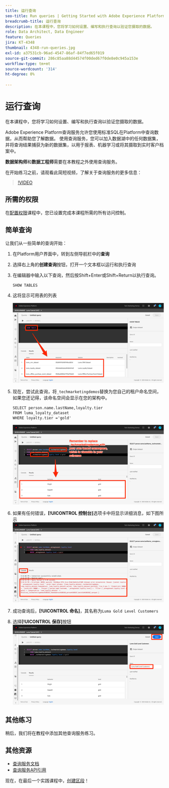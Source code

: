 ```yaml
---
title: 运行查询
seo-title: Run queries | Getting Started with Adobe Experience Platform for Data Architects and Data Engineers
breadcrumb-title: 运行查询
description: 在本课程中，您将学习如何设置、编写和执行查询以验证您摄取的数据。
role: Data Architect, Data Engineer
feature: Queries
jira: KT-4348
thumbnail: 4348-run-queries.jpg
exl-id: a37531cb-96ad-4547-86af-84f7ed65f019
source-git-commit: 286c85aa88d44574f00ded67f0de8e0c945a153e
workflow-type: tm+mt
source-wordcount: '314'
ht-degree: 0%

---
```


# 运行查询

<!-- 15 min-->
在本课程中，您将学习如何设置、编写和执行查询以验证您摄取的数据。

Adobe Experience Platform查询服务允许您使用标准SQL在Platform中查询数据，从而帮助您了解数据。 使用查询服务，您可以加入数据湖中的任何数据集，并将查询结果捕获为新的数据集，以用于报表、机器学习或将其摄取到实时客户档案中。

**数据架构师**&#x200B;和&#x200B;**数据工程师**&#x200B;需要在本教程之外使用查询服务。

在开始练习之前，请观看此简短视频，了解关于查询服务的更多信息：
>[!VIDEO](https://video.tv.adobe.com/v/29795?learn=on&enablevpops)

## 所需的权限

在[配置权限](configure-permissions.md)课程中，您已设置完成本课程所需的所有访问控制。

<!-- Settings > **[!UICONTROL Services]** > **[!UICONTROL Query Service]**
* Permission items Data Management > **[!UICONTROL View Datasets]** and  **[!UICONTROL Manage Datasets]**
* Permission item Sandboxes > `Luma Tutorial`
* User-role access to the `Luma Tutorial Platform` product profile
-->

## 简单查询

让我们从一些简单的查询开始：

1. 在Platform用户界面中，转到左侧导航栏中的&#x200B;**查询**
1. 选择右上角的&#x200B;**创建查询**&#x200B;按钮，打开一个文本框以运行和执行查询
1. 在编辑器中输入以下查询，然后按Shift+Enter或Shift+Return以执行查询。

   ```
   SHOW TABLES
   ```

1. 这将显示可用表的列表

   ![显示表查询](assets/queries-showTables.png)


1. 现在，尝试此查询，将`_techmarketingdemos`替换为您自己的租户命名空间，如果您还记得，该命名空间会显示在您的架构中。

   ```
   SELECT person.name.lastName,loyalty.tier
   FROM luma_loyalty_dataset
   WHERE loyalty.tier ='gold'
   ```

   ![从忠诚度数据集中选择数据](assets/queries-loyaltySelect.png)

1. 如果有任何错误，**[!UICONTROL 控制台]**&#x200B;选项卡中将显示详细消息，如下图所示
   ![查询出错](assets/queries-error.png)

1. 成功查询后，**[!UICONTROL 命名]**，其名称为`Luma Gold Level Customers`
1. 选择&#x200B;**[!UICONTROL 保存]**&#x200B;按钮
   ![正在保存查询](assets/queries-loyaltySelect-save.png)


<!--SELECT COUNT(DISTINCT (_techmarketingdemos.systemIdentifier.loyaltyId)) FROM luma_loyalty_dataset 


SELECT _techmarketingdemos.systemIdentifier.loyaltyId, COUNT(_techmarketingdemos.systemIdentifier.loyaltyId)
FROM luma_loyalty_dataset 
GROUP BY _techmarketingdemos.systemIdentifier.loyaltyId
HAVING COUNT(_techmarketingdemos.systemIdentifier.loyaltyId) > 1;-->

## 其他练习

稍后，我们将在教程中添加其他查询服务练习。
<!--
## Join Datasets

In this exercise, we will join two datasets `Luma Loyalty Dataset` and `Luma Offline Purchase` to get list of gold customers who have spend over $500 dollars in one purchase.

1. Create a new query
1. Copy and paste following query in query editor and execute, again replacing `_techmarketingdemos` with your own tenant namespace
    
    ```
    SELECT DISTINCT lopd.commerce.order.purchaseID as PurchaseId ,
        lld.person.name.firstName as LastName ,
        lld.person.name.lastName as LastName ,
        lopd.personalEmail.address as email,
        lopd.commerce.order.priceTotal as Total

    FROM luma_loyalty_dataset lld
    JOIN luma_offline_purchase_event_dataset lopd
    ON lopd._techmarketingdemos.systemIdentifier.loyaltyId = lld._techmarketingdemos.systemIdentifier.loyaltyId

    WHERE lld._techmarketingdemos.loyalty.level ='gold' AND lopd.commerce.order.priceTotal >500;
    ```

1. You should get list of Gold Customers who have spend over $500 in single purchase.

## Output datasets

1. Select on Output Dataset button
1. Provide name and description to the dataset
1. Save.
1. Go to **Datasets** under **Data Management** to find new dataset created.

-->
<!--Add content for Adobe Defined Functions-->

## 其他资源

* [查询服务文档](https://experienceleague.adobe.com/docs/experience-platform/query/home.html?lang=zh-Hans)
* [查询服务API引用](https://www.adobe.io/experience-platform-apis/references/query-service/)

现在，在最后一个实践课程中，[创建区段](build-segments.md)！
